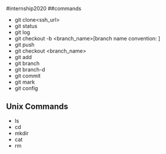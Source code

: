 #internship2020
##commands
* git clone<ssh_url>
* git status
* git log
* git checkout -b <branch_name>[branch name convention: <unameissuename>]
* git push
* git checkout <branch_name>
* git add
* git branch
* git branch-d
* git commit
* git mark
* git config

## Unix Commands
* ls
* cd 
* mkdir
* cat
* rm 

